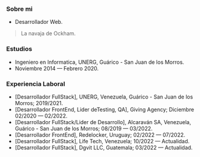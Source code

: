 ### Sobre mi
- Desarrollador Web.

> La navaja de Ockham.

### Estudios
- Ingeniero en Informatica, UNERG, Guárico - San Juan de los Morros.
- Noviembre 2014 — Febrero 2020.

### Experiencia Laboral
- [Desarrollador FullStack], UNERG, Venezuela, Guárico - San Juan de los Morros; 2019/2021.
- [Desarrollador FrontEnd, Lider deTesting, QA], Giving Agency; Diciembre 02/2020 — 02/2022.
- [Desarrollador FullStack/Lider de Desarrollo], Alcaraván SA, Venezuela, Guárico - San Juan de los Morros; 08/2019 — 03/2022.
- [Desarrollador FrontEnd], Redelocker, Uruguay; 02/2022 — 07/2022.
- [Desarrollador FullStack], Life Tech, Venezuela; 10/2022 — Actualidad.
- [Desarrollador FullStack], Dgvit LLC, Guatemala; 03/2022 — Actualidad.
